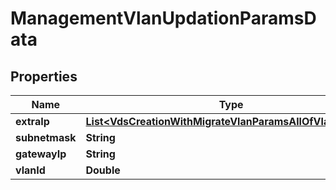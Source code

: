 

# ManagementVlanUpdationParamsData


## Properties

Name | Type | Description | Notes
------------ | ------------- | ------------- | -------------
**extraIp** | [**List&lt;VdsCreationWithMigrateVlanParamsAllOfVlanExtraIp&gt;**](VdsCreationWithMigrateVlanParamsAllOfVlanExtraIp.md) |  |  [optional]
**subnetmask** | **String** |  |  [optional]
**gatewayIp** | **String** |  |  [optional]
**vlanId** | **Double** |  |  [optional]




